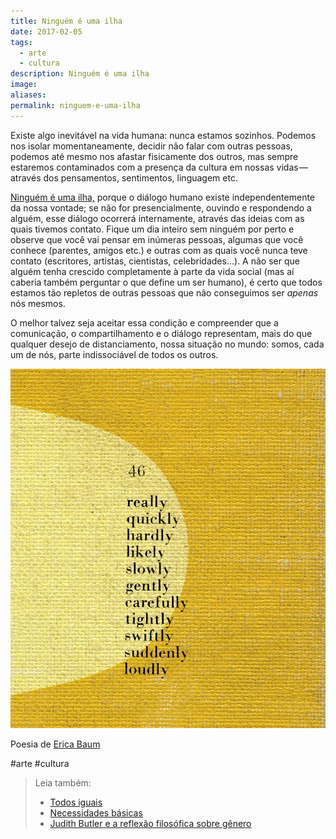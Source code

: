 ```yaml
---
title: Ninguém é uma ilha
date: 2017-02-05
tags:
  - arte
  - cultura
description: Ninguém é uma ilha
image: 
aliases:
permalink: ninguem-e-uma-ilha
---
```

Existe algo inevitável na vida humana: nunca estamos sozinhos. Podemos nos isolar momentaneamente, decidir não falar com outras pessoas, podemos até mesmo nos afastar fisicamente dos outros, mas sempre estaremos contaminados com a presença da cultura em nossas vidas — através dos pensamentos, sentimentos, linguagem etc.

[Ninguém é uma ilha,](http://www.ubu.com/sound/plu_noone.html) porque o diálogo humano existe independentemente da nossa vontade; se não for presencialmente, ouvindo e respondendo a alguém, esse diálogo ocorrerá internamente, através das ideias com as quais tivemos contato. Fique um dia inteiro sem ninguém por perto e observe que você vai pensar em inúmeras pessoas, algumas que você conhece (parentes, amigos etc.) e outras com as quais você nunca teve contato (escritores, artistas, cientistas, celebridades…). A não ser que alguém tenha crescido completamente à parte da vida social (mas aí caberia também perguntar o que define um ser humano), é certo que todos estamos tão repletos de outras pessoas que não conseguimos ser _apenas_ nós mesmos.

O melhor talvez seja aceitar essa condição e compreender que a comunicação, o compartilhamento e o diálogo representam, mais do que qualquer desejo de distanciamento, nossa situação no mundo: somos, cada um de nós, parte indissociável de todos os outros.

<img src="/assets/img/ninguém-é-uma ilha-medium.png">

Poesia de [Erica Baum](https://en.wikipedia.org/wiki/Erica_Baum)


#arte #cultura

> Leia também:
> - <a href="/todos-iguais">Todos iguais</a>
> - <a href="/necessidades-basicas">Necessidades básicas</a>
> - <a href="/judith-butler-e-a-reflexao-filosofica-sobre-genero">Judith Butler e a reflexão filosófica sobre gênero</a>
